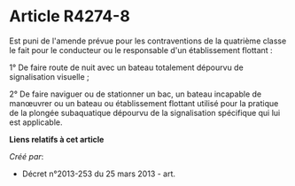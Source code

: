 # Article R4274-8

Est puni de l'amende prévue pour les contraventions de la quatrième classe le fait pour le conducteur ou le responsable d'un
établissement flottant :

1° De faire route de nuit avec un bateau totalement dépourvu de signalisation visuelle ;

2° De faire naviguer ou de stationner un bac, un bateau incapable de manœuvrer ou un bateau ou établissement flottant utilisé
pour la pratique de la plongée subaquatique dépourvu de la signalisation spécifique qui lui est applicable.

**Liens relatifs à cet article**

_Créé par_:

  - Décret n°2013-253 du 25 mars 2013 - art.
